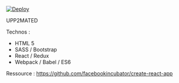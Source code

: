 
[![Deploy](https://www.herokucdn.com/deploy/button.svg)](https://git.heroku.com/evening-plateau-66549.git)

UPP2MATED

Technos :
- HTML 5
- SASS / Bootstrap
- React / Redux
- Webpack / Babel / ES6

Ressource : https://github.com/facebookincubator/create-react-app
